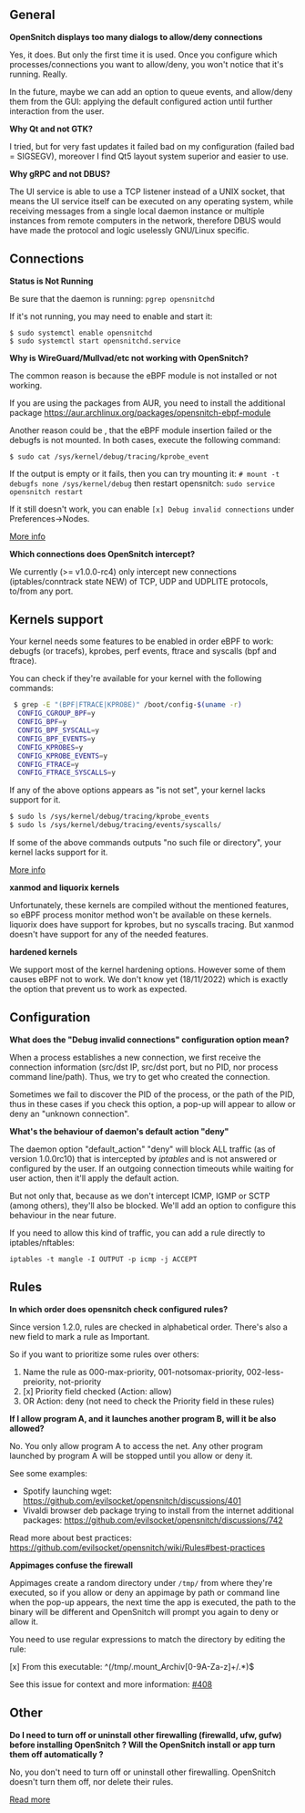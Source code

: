 General
---

**OpenSnitch displays too many dialogs to allow/deny connections**

Yes, it does. But only the first time it is used. Once you configure which processes/connections you want to allow/deny, you won't notice that it's running. Really.

In the future, maybe we can add an option to queue events, and allow/deny them from the GUI: applying the default configured action until further interaction from the user.


**Why Qt and not GTK?**

I tried, but for very fast updates it failed bad on my configuration (failed bad = SIGSEGV), moreover I find Qt5 layout system superior and easier to use.


**Why gRPC and not DBUS?**

The UI service is able to use a TCP listener instead of a UNIX socket, that means the UI service itself can be executed on any operating system, while receiving messages from a single local daemon instance or multiple instances from remote computers in the network, therefore DBUS would have made the protocol and logic uselessly GNU/Linux specific.

Connections
---

**Status is Not Running**

Be sure that the daemon is running: `pgrep opensnitchd`

If it's not running, you may need to enable and start it: 

```
$ sudo systemctl enable opensnitchd
$ sudo systemctl start opensnitchd.service 
```

**Why is WireGuard/Mullvad/etc not working with OpenSnitch?**

The common reason is because the eBPF module is not installed or not working.

If you are using the packages from AUR, you need to install the additional package https://aur.archlinux.org/packages/opensnitch-ebpf-module

Another reason could be , that the eBPF module insertion failed or the debugfs is not mounted. In both cases, execute the following command:

`$ sudo cat /sys/kernel/debug/tracing/kprobe_event`

If the output is empty or it fails, then you can try mounting it: `# mount -t debugfs none /sys/kernel/debug` then restart opensnitch: `sudo service opensnitch restart`

If it still doesn't work, you can enable `[x] Debug invalid connections` under Preferences->Nodes.

[More info](https://github.com/evilsocket/opensnitch/tree/master/ebpf_prog)

**Which connections does OpenSnitch intercept?**

We currently (>= v1.0.0-rc4) only intercept new connections (iptables/conntrack state NEW) of TCP, UDP and UDPLITE protocols, to/from any port.

Kernels support
---

Your kernel needs some features to be enabled in order eBPF to work: debugfs (or tracefs), kprobes, perf events, ftrace and syscalls (bpf and ftrace).

You can check if they're available for your kernel with the following commands:

```bash
 $ grep -E "(BPF|FTRACE|KPROBE)" /boot/config-$(uname -r)
  CONFIG_CGROUP_BPF=y
  CONFIG_BPF=y
  CONFIG_BPF_SYSCALL=y
  CONFIG_BPF_EVENTS=y
  CONFIG_KPROBES=y
  CONFIG_KPROBE_EVENTS=y
  CONFIG_FTRACE=y
  CONFIG_FTRACE_SYSCALLS=y
```
If any of the above options appears as "is not set", your kernel lacks support for it.

```bash
$ sudo ls /sys/kernel/debug/tracing/kprobe_events
$ sudo ls /sys/kernel/debug/tracing/events/syscalls/
```

If some of the above commands outputs "no such file or directory", your kernel lacks support for it.

[More info](https://github.com/evilsocket/opensnitch/tree/master/ebpf_prog)

**xanmod and liquorix kernels**

Unfortunately, these kernels are compiled without the mentioned features, so eBPF process monitor method won't be available on these kernels.
liquorix does have support for kprobes, but no syscalls tracing. But xanmod doesn't have support for any of the needed features.

**hardened kernels**

We support most of the kernel hardening options. However some of them causes eBPF not to work. We don't know yet (18/11/2022) which is exactly the option that prevent us to work as expected.

Configuration
---

**What does the "Debug invalid connections" configuration option mean?**

When a process establishes a new connection, we first receive the connection information (src/dst IP, src/dst port, but no PID, nor process command line/path). Thus, we try to get who created the connection.

Sometimes we fail to discover the PID of the process, or the path of the PID, thus in these cases if you check this option, a pop-up will appear to allow or deny an "unknown connection".

**What's the behaviour of daemon's default action "deny"**

The daemon option "default_action" "deny" will block ALL traffic (as of version 1.0.0rc10) that is intercepted by _iptables_ and is not answered or configured by the user. If an outgoing connection timeouts while waiting for user action, then it'll apply the default action.

But not only that, because as we don't intercept ICMP, IGMP or SCTP (among others), they'll also be blocked. We'll add an option to configure this behaviour in the near future.

If you need to allow this kind of traffic, you can add a rule directly to iptables/nftables:

`iptables -t mangle -I OUTPUT -p icmp -j ACCEPT`

Rules
---

**In which order does opensnitch check configured rules?**

Since version 1.2.0, rules are checked in alphabetical order. There's also a new field to mark a rule as Important.

So if you want to prioritize some rules over others:
1. Name the rule as 000-max-priority, 001-notsomax-priority, 002-less-preiority, not-priority
2. [x] Priority field checked (Action: allow)
3. OR Action: deny (not need to check the Priority field in these rules)

**If I allow program A, and it launches another program B, will it be also allowed?**

No. You only allow program A to access the net. Any other program launched by program A will be stopped until you allow or deny it.

See some examples: 
 - Spotify launching wget: https://github.com/evilsocket/opensnitch/discussions/401
 - Vivaldi browser deb package trying to install from the internet additional packages: https://github.com/evilsocket/opensnitch/discussions/742

Read more about best practices: https://github.com/evilsocket/opensnitch/wiki/Rules#best-practices

**Appimages confuse the firewall**

Appimages create a random directory under `/tmp/` from where they're executed, so if you allow or deny an appimage by path or command line when the pop-up appears, the next time the app is executed, the path to the binary will be different and OpenSnitch will prompt you again to deny or allow it.

You need to use regular expressions to match the directory by editing the rule:

[x] From this executable: ^(/tmp/\.mount_Archiv[0-9A-Za-z]+/.*)$

See this issue for context and more information: [#408](https://github.com/evilsocket/opensnitch/issues/408)

Other
---

**Do I need to turn off or uninstall other firewalling (firewalld, ufw, gufw) before installing OpenSnitch ? Will the OpenSnitch install or app turn them off automatically ?**

No, you don't need to turn off or uninstall other firewalling. OpenSnitch doesn't turn them off, nor delete their rules.

[Read more](https://github.com/evilsocket/opensnitch/wiki/Dependencies-and-how-it-works)
